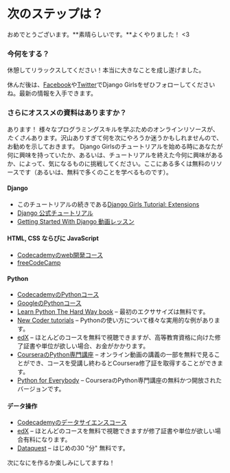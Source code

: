 # 次のステップは？

おめでとうございます。**素晴らしいです。**よくやりました！ <3

### 今何をする？

休憩してリラックスしてください！本当に大きなことを成し遂げました。

休んだ後は、[Facebook](http://facebook.com/djangogirls)や[Twitter](https://twitter.com/djangogirls)でDjango Girlsをぜひフォローしてくださいね。最新の情報を入手できます。

### さらにオススメの資料はありますか？

あります！ 様々なプログラミングスキルを学ぶためのオンラインリソースが、*たくさん*あります。沢山ありすぎて何を次にやろうか迷うかもしれませんので、お勧めを示しておきます。 Django Girlsのチュートリアルを始める時にあなたが何に興味を持っていたか、あるいは、チュートリアルを終えた今何に興味があるか、によって、気になるものに挑戦してください。ここにある多くは無料のリソースです（あるいは、無料で多くのことを学べるものです）。

#### Django

- このチュートリアルの続きである[Django Girls Tutorial: Extensions](https://tutorial-extensions.djangogirls.org/)
- [Django 公式チュートリアル](https://docs.djangoproject.com/en/2.2/intro/tutorial01/)
- [Getting Started With Django 動画レッスン](http://www.gettingstartedwithdjango.com/)

#### HTML, CSS ならびに JavaScript

- [Codecademyのweb開発コース](https://www.codecademy.com/learn/paths/web-development)
- [freeCodeCamp](https://www.freecodecamp.org/)

#### Python

- [CodecademyのPythonコース](https://www.codecademy.com/learn/learn-python)
- [GoogleのPythonコース](https://developers.google.com/edu/python/)
- [Learn Python The Hard Way book](http://learnpythonthehardway.org/book/) – 最初のエクササイズは無料です。
- [New Coder tutorials](http://newcoder.io/tutorials/) – Pythonの使い方について様々な実用的な例があります。
- [edX](https://www.edx.org/course?search_query=python) – ほとんどのコースを無料で視聴できますが、高等教育資格に向けた修了証書や単位が欲しい場合、お金がかかります。
- [CourseraのPython専門講座](https://www.coursera.org/specializations/python) – オンライン動画の講義の一部を無料で見ることができ、コースを受講し終わるとCoursera修了証を取得することができます。
- [Python for Everybody](https://www.py4e.com/) – CourseraのPython専門講座の無料かつ開放されたバージョンです。

#### データ操作

- [Codecademyのデータサイエンスコース](https://www.codecademy.com/learn/paths/data-science)
- [edX](https://www.edx.org/course/?search_query=python&subject=Data%20Analysis%20%26%20Statistics) – ほとんどのコースを無料で視聴できますが修了証書や単位が欲しい場合有料になります。
- [Dataquest](https://www.dataquest.io/) – はじめの30 "分" 無料です。

次になにを作るか楽しみにしてますね！